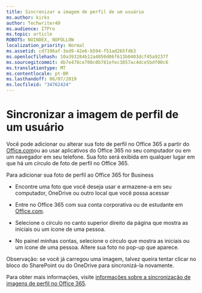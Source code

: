 ```yaml
---
title: Sincronizar a imagem de perfil de um usuário
ms.author: kirks
author: Techwriter40
ms.audience: ITPro
ms.topic: article
ROBOTS: NOINDEX, NOFOLLOW
localization_priority: Normal
ms.assetid: cd7196af-3ed9-42e6-b594-f51ad265fd63
ms.openlocfilehash: 10a393284b12a4850d06f613b0403dcf45a9237f
ms.sourcegitcommit: 4b7e478ce700c0b781efec3857ac4dce5bdf00c6
ms.translationtype: MT
ms.contentlocale: pt-BR
ms.lasthandoff: 06/07/2019
ms.locfileid: "34762424"
---
```

# <a name="sync-a-users-profile-picture"></a>Sincronizar a imagem de perfil de um usuário

Você pode adicionar ou alterar sua foto de perfil no Office 365 a partir do [Office.com](http://www.office.com)ou ao usar aplicativos do Office 365 no seu computador ou em um navegador em seu telefone. Sua foto será exibida em qualquer lugar em que há um círculo de foto de perfil no Office 365.

Para adicionar sua foto de perfil ao Office 365 for Business

- Encontre uma foto que você deseja usar e armazene-a em seu computador, OneDrive ou outro local que você possa acessar

- Entre no Office 365 com sua conta corporativa ou de estudante em [Office.com](http://www.office.com).

- Selecione o círculo no canto superior direito da página que mostra as iniciais ou um ícone de uma pessoa.

- No painel minhas contas, selecione o círculo que mostra as iniciais ou um ícone de uma pessoa. Altere sua foto no pop-up que aparece.

Observação: se você já carregou uma imagem, talvez queira tentar clicar no bloco do SharePoint ou do OneDrive para sincronizá-la novamente.

Para obter mais informações, visite [informações sobre a sincronização de imagens de perfil no Office 365](https://support.office.com/article/information-about-profile-picture-synchronization-in-office-365-20594d76-d054-4af4-a660-401133e3d48a?ui=en-US&amp;rs=en-US&amp;ad=US).
